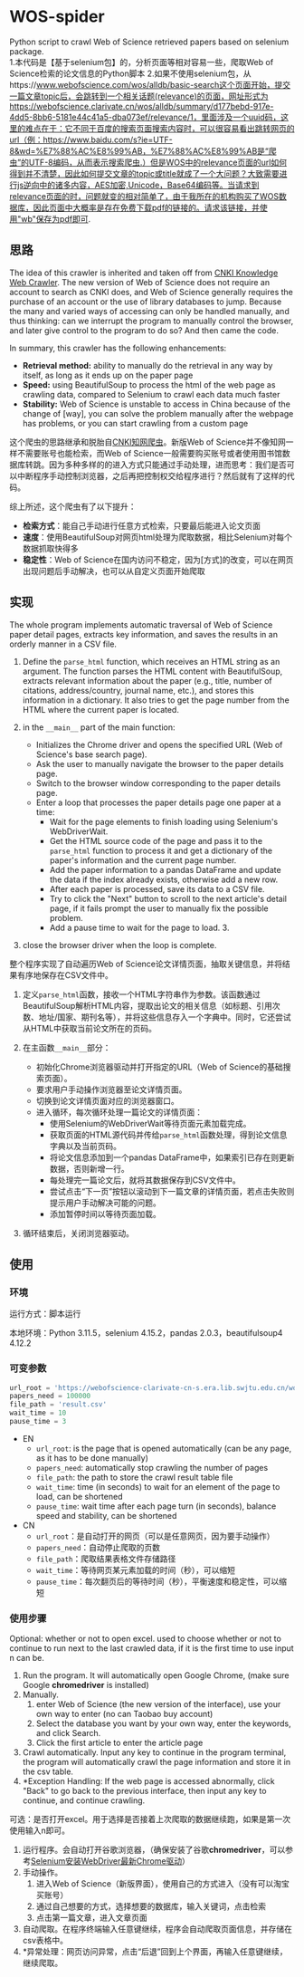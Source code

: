 # WOS-spider
Python script to crawl Web of Science retrieved papers based on selenium package.\
1.本代码是【基于selenium包】的，分析页面等相对容易一些，爬取Web of Science检索的论文信息的Python脚本
2.如果不使用selenium包，从https://www.webofscience.com/wos/alldb/basic-search这个页面开始，提交一篇文章topic后，会跳转到一个相关话题(relevance)的页面，网址形式为https://webofscience.clarivate.cn/wos/alldb/summary/d177bebd-917e-4dd5-8bb6-5181e44c41a5-dba073ef/relevance/1，里面涉及一个uuid码，这里的难点在于：它不同于百度的搜索页面搜索内容时，可以很容易看出跳转网页的url（例：https://www.baidu.com/s?ie=UTF-8&wd=%E7%88%AC%E8%99%AB，%E7%88%AC%E8%99%AB是“爬虫”的UTF-8编码，从而表示搜索爬虫.）但是WOS中的relevance页面的url如何得到并不清楚，因此如何提交文章的topic或title就成了一个大问题？大致需要进行js逆向中的诸多内容，AES加密,Unicode，Base64编码等。当请求到relevance页面的时，问题就变的相对简单了，由于我所在的机构购买了WOS数据库，因此页面中大概率是存在免费下载pdf的链接的。请求该链接，并使用"wb"保存为pdf即可.

## 思路


The idea of this crawler is inherited and taken off from [CNKI Knowledge Web Crawler](https://github.com/Dramwig/CNKI-spider). The new version of Web of Science does not require an account to search as CNKI does, and Web of Science generally requires the purchase of an account or the use of library databases to jump. Because the many and varied ways of accessing can only be handled manually, and thus thinking: can we interrupt the program to manually control the browser, and later give control to the program to do so? And then came the code.

In summary, this crawler has the following enhancements:

- **Retrieval method:** ability to manually do the retrieval in any way by itself, as long as it ends up on the paper page
- **Speed:** using BeautifulSoup to process the html of the web page as crawling data, compared to Selenium to crawl each data much faster
- **Stability:** Web of Science is unstable to access in China because of the change of [way], you can solve the problem manually after the webpage has problems, or you can start crawling from a custom page

这个爬虫的思路继承和脱胎自[CNKI知网爬虫](https://github.com/Dramwig/CNKI-spider)。新版Web of Science并不像知网一样不需要账号也能检索，而Web of Science一般需要购买账号或者使用图书馆数据库转跳。因为多种多样的的进入方式只能通过手动处理，进而思考：我们是否可以中断程序手动控制浏览器，之后再把控制权交给程序进行？然后就有了这样的代码。

综上所述，这个爬虫有了以下提升：

- **检索方式**：能自己手动进行任意方式检索，只要最后能进入论文页面
- **速度**：使用BeautifulSoup对网页html处理为爬取数据，相比Selenium对每个数据抓取快得多
- **稳定性**：Web of Science在国内访问不稳定，因为[方式]的改变，可以在网页出现问题后手动解决，也可以从自定义页面开始爬取

## 实现

The whole program implements automatic traversal of Web of Science paper detail pages, extracts key information, and saves the results in an orderly manner in a CSV file.

1. Define the `parse_html` function, which receives an HTML string as an argument. The function parses the HTML content with BeautifulSoup, extracts relevant information about the paper (e.g., title, number of citations, address/country, journal name, etc.), and stores this information in a dictionary. It also tries to get the page number from the HTML where the current paper is located.

2. in the `__main__` part of the main function:
   - Initializes the Chrome driver and opens the specified URL (Web of Science's base search page).
   - Ask the user to manually navigate the browser to the paper details page.
   - Switch to the browser window corresponding to the paper details page.
   - Enter a loop that processes the paper details page one paper at a time:
     - Wait for the page elements to finish loading using Selenium's WebDriverWait.
     - Get the HTML source code of the page and pass it to the `parse_html` function to process it and get a dictionary of the paper's information and the current page number.
     - Add the paper information to a pandas DataFrame and update the data if the index already exists, otherwise add a new row.
     - After each paper is processed, save its data to a CSV file.
     - Try to click the "Next" button to scroll to the next article's detail page, if it fails prompt the user to manually fix the possible problem.
     - Add a pause time to wait for the page to load. 3.

3. close the browser driver when the loop is complete.

整个程序实现了自动遍历Web of Science论文详情页面，抽取关键信息，并将结果有序地保存在CSV文件中。

1. 定义`parse_html`函数，接收一个HTML字符串作为参数。该函数通过BeautifulSoup解析HTML内容，提取出论文的相关信息（如标题、引用次数、地址/国家、期刊名等），并将这些信息存入一个字典中。同时，它还尝试从HTML中获取当前论文所在的页码。

2. 在主函数`__main__`部分：
   - 初始化Chrome浏览器驱动并打开指定的URL（Web of Science的基础搜索页面）。
   - 要求用户手动操作浏览器至论文详情页面。
   - 切换到论文详情页面对应的浏览器窗口。
   - 进入循环，每次循环处理一篇论文的详情页面：
     - 使用Selenium的WebDriverWait等待页面元素加载完成。
     - 获取页面的HTML源代码并传给`parse_html`函数处理，得到论文信息字典以及当前页码。
     - 将论文信息添加到一个pandas DataFrame中，如果索引已存在则更新数据，否则新增一行。
     - 每处理完一篇论文后，就将其数据保存到CSV文件中。
     - 尝试点击“下一页”按钮以滚动到下一篇文章的详情页面，若点击失败则提示用户手动解决可能的问题。
     - 添加暂停时间以等待页面加载。

3. 循环结束后，关闭浏览器驱动。

## 使用

### 环境

运行方式：脚本运行

本地环境：Python 3.11.5，selenium 4.15.2，pandas 2.0.3，beautifulsoup4 4.12.2

### 可变参数

```python
url_root = 'https://webofscience-clarivate-cn-s.era.lib.swjtu.edu.cn/wos/alldb/basic-search'
papers_need = 100000
file_path = 'result.csv'    
wait_time = 10
pause_time = 3
```
- EN
   -  `url_root`: is the page that is opened automatically (can be any page, as it has to be done manually)
   - `papers_need`: automatically stop crawling the number of pages
   - `file_path`: the path to store the crawl result table file
   - `wait_time`: time (in seconds) to wait for an element of the page to load, can be shortened
   - `pause_time`: wait time after each page turn (in seconds), balance speed and stability, can be shortened
- CN
   - `url_root`：是自动打开的网页（可以是任意网页，因为要手动操作）
   - `papers_need`：自动停止爬取的页数
   - `file_path`：爬取结果表格文件存储路径
   - `wait_time`：等待网页某元素加载的时间（秒），可以缩短
   - `pause_time`：每次翻页后的等待时间（秒），平衡速度和稳定性，可以缩短

### 使用步骤

Optional: whether or not to open excel. used to choose whether or not to continue to run next to the last crawled data, if it is the first time to use input n can be.

1. Run the program. It will automatically open Google Chrome, (make sure Google **chromedriver** is installed)
2. Manually.
   1. enter Web of Science (the new version of the interface), use your own way to enter (no can Taobao buy account)
   2. Select the database you want by your own way, enter the keywords, and click Search.
   3. Click the first article to enter the article page
3. Crawl automatically. Input any key to continue in the program terminal, the program will automatically crawl the page information and store it in the csv table.
4. *Exception Handling: If the web page is accessed abnormally, click "Back" to go back to the previous interface, then input any key to continue, and continue crawling.


可选：是否打开excel。用于选择是否接着上次爬取的数据继续跑，如果是第一次使用输入n即可。

1. 运行程序。会自动打开谷歌浏览器，（确保安装了谷歌**chromedriver**，可以参考[Selenium安装WebDriver最新Chrome驱动](https://blog.csdn.net/Z_Lisa/article/details/133307151)）
2. 手动操作。
   1. 进入Web of Science（新版界面），使用自己的方式进入（没有可以淘宝买账号）
   2. 通过自己想要的方式，选择想要的数据库，输入关键词，点击检索
   3. 点击第一篇文章，进入文章页面
3. 自动爬取。在程序终端输入任意键继续，程序会自动爬取页面信息，并存储在csv表格中。
4. *异常处理：网页访问异常，点击“后退”回到上个界面，再输入任意键继续，继续爬取。
